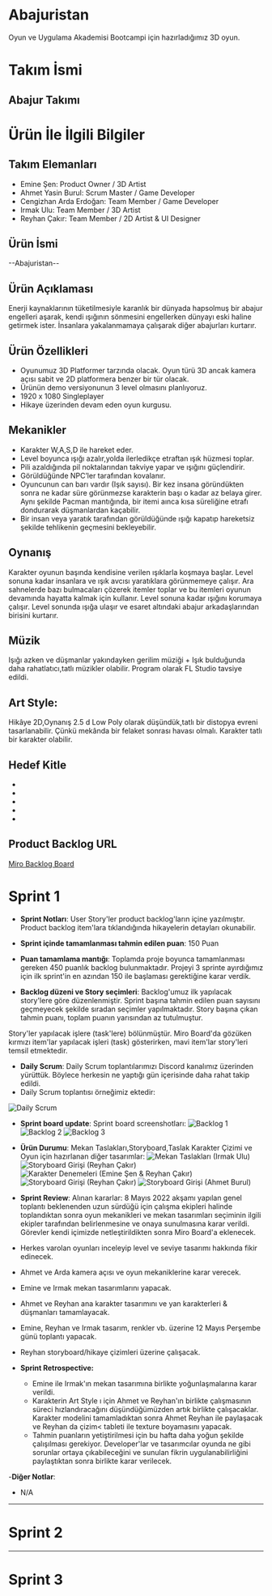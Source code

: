# Abajuristan
Oyun ve Uygulama Akademisi Bootcampi için hazırladığımız 3D oyun.

# Takım İsmi
Abajur Takımı
-------------------

# Ürün İle İlgili Bilgiler

## Takım Elemanları

- Emine Şen: Product Owner / 3D Artist
- Ahmet Yasin Burul: Scrum Master / Game Developer
- Cengizhan Arda Erdoğan: Team Member / Game Developer
- Irmak Ulu: Team Member / 3D Artist
- Reyhan Çakır: Team Member / 2D Artist & UI Designer


## Ürün İsmi

--Abajuristan--

## Ürün Açıklaması

Enerji kaynaklarının tüketilmesiyle karanlık bir dünyada hapsolmuş bir abajur engelleri aşarak, kendi ışığının sönmesini engellerken dünyayı eski haline getirmek ister. İnsanlara yakalanmamaya çalışarak diğer abajurları kurtarır.

## Ürün Özellikleri

- Oyunumuz 3D Platformer tarzında olacak. Oyun türü 3D ancak kamera açısı sabit ve 2D platformera benzer bir tür olacak.
- Ürünün demo versiyonunun 3 level olmasını planlıyoruz.
- 1920 x 1080 Singleplayer
- Hikaye üzerinden devam eden oyun kurgusu.

## Mekanikler

- Karakter W,A,S,D ile hareket eder.
- Level boyunca ışığı azalır,yolda ilerledikçe etraftan ışık hüzmesi toplar.
- Pili azaldığında pil noktalarından takviye yapar ve ışığını güçlendirir.
- Görüldüğünde NPC’ler tarafından kovalanır.
- Oyuncunun can barı vardır (Işık sayısı). Bir kez insana göründükten sonra ne kadar süre görünmezse karakterin başı o kadar az belaya girer. Aynı şekilde Pacman mantığında, bir itemi aınca kısa süreliğine etrafı dondurarak düşmanlardan kaçabilir.
- Bir insan veya yaratık tarafından görüldüğünde ışığı kapatıp hareketsiz şekilde tehlikenin geçmesini bekleyebilir.

## Oynanış
Karakter oyunun başında kendisine verilen ışıklarla koşmaya başlar. Level sonuna kadar insanlara ve ışık avcısı yaratıklara görünmemeye çalışır. Ara sahnelerde bazı bulmacaları çözerek itemler toplar ve bu itemleri oyunun devamında hayatta kalmak için kullanır. Level sonuna kadar ışığını korumaya çalışır. Level sonunda ışığa ulaşır ve esaret altındaki abajur arkadaşlarından birisini kurtarır.

## Müzik 
Işığı azken ve düşmanlar yakındayken gerilim müziği + Işık bulduğunda daha rahatlatıcı,tatlı müzikler olabilir. Program olarak FL Studio tavsiye edildi.

## Art Style: 
Hikâye 2D,Oynanış 2.5 d Low Poly olarak düşündük,tatlı bir distopya evreni tasarlanabilir. Çünkü mekânda bir felaket sonrası havası olmalı. Karakter tatlı bir karakter olabilir.


## Hedef Kitle

- 
- 
- 
- 
- 

## Product Backlog URL

[Miro Backlog Board](https://miro.com/app/board/uXjVO8O1kWc=/)

# Sprint 1

- **Sprint Notları**: User Story'ler product backlog'ların içine yazılmıştır. Product backlog item'lara tıklandığında hikayelerin detayları okunabilir.

- **Sprint içinde tamamlanması tahmin edilen puan**: 150 Puan

- **Puan tamamlama mantığı**: Toplamda proje boyunca tamamlanması gereken 450 puanlık backlog bulunmaktadır. Projeyi 3 sprinte ayırdığımız için ilk sprint'in en azından 150 ile başlaması gerektiğine karar verdik.

- **Backlog düzeni ve Story seçimleri**: Backlog'umuz ilk yapılacak story'lere göre düzenlenmiştir. Sprint başına tahmin edilen puan sayısını geçmeyecek şekilde sıradan seçimler yapılmaktadır. Story başına çıkan tahmin puanı, toplam puanın yarısından az tutulmuştur. 

Story'ler yapılacak işlere (task'lere) bölünmüştür. Miro Board'da gözüken kırmızı item'lar yapılacak işleri (task) gösterirken, mavi item'lar story'leri temsil etmektedir.

- **Daily Scrum**: Daily Scrum toplantılarımızı Discord kanalımız üzerinden yürüttük. Böylece herkesin ne yaptığı gün içerisinde daha rahat takip edildi. 
- Daily Scrum toplantısı örneğimiz ektedir: 

![Daily Scrum](https://github.com/Bootcamp-Team-17/Abajuristan/blob/main/images/daily_scrum.png)

- **Sprint board update**: Sprint board screenshotları: 
![Backlog 1](https://github.com/Bootcamp-Team-17/Abajuristan/blob/main/images/backlog_1.jpg) 
![Backlog 2](https://github.com/Bootcamp-Team-17/Abajuristan/blob/main/images/backlog2.jpg) 
![Backlog 3](https://github.com/Bootcamp-Team-17/Abajuristan/blob/main/images/backlog3.jpg)

- **Ürün Durumu**: Mekan Taslakları,Storyboard,Taslak Karakter Çizimi ve Oyun için hazırlanan diğer tasarımlar:
  ![Mekan Taslakları (Irmak Ulu)](https://github.com/Bootcamp-Team-17/Abajuristan/blob/main/images/mekan_taslaklar%C4%B1.jpg)
  ![Storyboard Girişi (Reyhan Çakır)](https://github.com/Bootcamp-Team-17/Abajuristan/blob/main/images/storyboard.png)
  ![Karakter Denemeleri (Emine Şen & Reyhan Çakır)](https://github.com/Bootcamp-Team-17/Abajuristan/blob/main/images/denemeler.jpg)
  ![Storyboard Girişi (Reyhan Çakır)](https://github.com/Bootcamp-Team-17/Abajuristan/blob/main/images/storyboard-01.jpg)
  ![Storyboard Girişi (Ahmet Burul)](https://github.com/Bootcamp-Team-17/Abajuristan/blob/main/images/abajur_mesh.png)

- **Sprint Review**: 
Alınan kararlar: 8 Mayıs 2022 akşamı yapılan genel toplantı beklenenden uzun sürdüğü için çalışma ekipleri halinde toplandıktan sonra oyun mekanikleri ve mekan tasarımları seçiminin ilgili ekipler tarafından belirlenmesine ve onaya sunulmasına karar verildi.
Görevler kendi içimizde netleştirildikten sonra Miro Board'a eklenecek.
- Herkes varolan oyunları inceleyip level ve seviye tasarımı hakkında fikir edinecek.
- Ahmet ve Arda kamera açısı ve oyun mekaniklerine karar verecek.
- Emine ve Irmak mekan tasarımlarını yapacak.
- Ahmet ve Reyhan ana karakter tasarımını ve yan karakterleri & düşmanları tamamlayacak.
- Emine, Reyhan ve Irmak tasarım, renkler vb. üzerine 12 Mayıs Perşembe günü toplantı yapacak.
- Reyhan storyboard/hikaye çizimleri üzerine çalışacak.

- **Sprint Retrospective:**
  - Emine ile Irmak'ın mekan tasarımına birlikte yoğunlaşmalarına karar verildi.
  - Karakterin Art Style ı için Ahmet ve Reyhan'ın birlikte çalışmasının süreci hızlandıracağını düşündüğümüzden artık birlikte çalışacaklar. Karakter modelini tamamladıktan sonra Ahmet Reyhan ile paylaşacak ve Reyhan da çizim< tableti ile texture boyamasını yapacak.
  - Tahmin puanların yetiştirilmesi için bu hafta daha yoğun şekilde çalışılması gerekiyor. Developer'lar ve tasarımcılar oyunda ne gibi sorunlar ortaya çıkabileceğini ve sunulan fikrin uygulanabilirliğini paylaştıktan sonra birlikte karar verilecek. 

-**Diğer Notlar**:
- N/A

---

# Sprint 2


---

# Sprint 3
